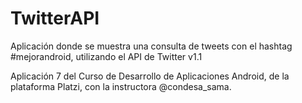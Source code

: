 # TwitterAPI
Aplicación donde se muestra una consulta de tweets con el hashtag #mejorandroid, utilizando el API de Twitter v1.1

Aplicación 7 del Curso de Desarrollo de Aplicaciones Android, de la plataforma Platzi, con la instructora @condesa_sama.
